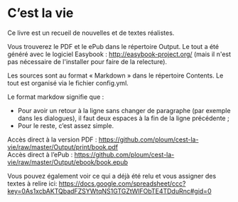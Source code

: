 C’est la vie
============

Ce livre est un recueil de nouvelles et de textes réalistes.

Vous trouverez le PDF et le ePub dans le répertoire Output. Le tout a été généré avec le logiciel Easybook : http://easybook-project.org/ (mais il n'est pas nécessaire de l'installer pour faire de la relecture).

Les sources sont au format « Markdown » dans le répertoire Contents. Le tout est organisé via le fichier config.yml.

Le format markdow signifie que :

* Pour avoir un retour à la ligne sans changer de paragraphe (par exemple dans les dialogues), il faut deux espaces à la fin de la ligne précédente ;
* Pour le reste, c’est assez simple.

Accès direct à la version PDF : https://github.com/ploum/cest-la-vie/raw/master/Output/print/book.pdf  
Accès direct à l’ePub : https://github.com/ploum/cest-la-vie/raw/master/Output/ebook/book.epub

Vous pouvez également voir ce qui a déjà été relu et vous assigner des textes à relire ici: https://docs.google.com/spreadsheet/ccc?key=0As1xcbAKTQbadFZSYWtqNS1GTGZtWlFObTE4TDduRnc#gid=0

